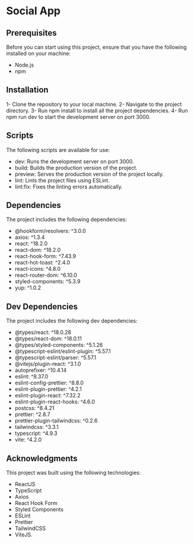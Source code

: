 # Social App

## Prerequisites

Before you can start using this project, ensure that you have the following installed on your machine:

- Node.js
- npm

## Installation

1- Clone the repository to your local machine.
2- Navigate to the project directory.
3- Run npm install to install all the project dependencies.
4- Run npm run dev to start the development server on port 3000.

## Scripts

The following scripts are available for use:

- dev: Runs the development server on port 3000.
- build: Builds the production version of the project.
- preview: Serves the production version of the project locally.
- lint: Lints the project files using ESLint.
- lint:fix: Fixes the linting errors automatically.

## Dependencies

The project includes the following dependencies:

- @hookform/resolvers: ^3.0.0
- axios: ^1.3.4
- react: ^18.2.0
- react-dom: ^18.2.0
- react-hook-form: ^7.43.9
- react-hot-toast: ^2.4.0
- react-icons: ^4.8.0
- react-router-dom: ^6.10.0
- styled-components: ^5.3.9
- yup: ^1.0.2

## Dev Dependencies

The project includes the following dev dependencies:

- @types/react: ^18.0.28
- @types/react-dom: ^18.0.11
- @types/styled-components: ^5.1.26
- @typescript-eslint/eslint-plugin: ^5.57.1
- @typescript-eslint/parser: ^5.57.1
- @vitejs/plugin-react: ^3.1.0
- autoprefixer: ^10.4.14
- eslint: ^8.37.0
- eslint-config-prettier: ^8.8.0
- eslint-plugin-prettier: ^4.2.1
- eslint-plugin-react: ^7.32.2
- eslint-plugin-react-hooks: ^4.6.0
- postcss: ^8.4.21
- prettier: ^2.8.7
- prettier-plugin-tailwindcss: ^0.2.6
- tailwindcss: ^3.3.1
- typescript: ^4.9.3
- vite: ^4.2.0

## Acknowledgments

This project was built using the following technologies:

- ReactJS
- TypeScript
- Axios
- React Hook Form
- Styled Components
- ESLint
- Prettier
- TailwindCSS
- ViteJS.
